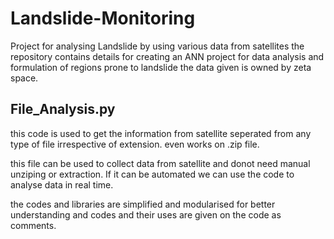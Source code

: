 # Landslide-Monitoring
Project for analysing Landslide by using various data from satellites
the repository contains details for creating an ANN project for data analysis and formulation of regions prone to landslide
the data given is owned by zeta space.

File_Analysis.py
-----------------

this code is used to get the information from satellite seperated from any type of file irrespective of extension. even works on .zip file. 

this file can be used to collect data from satellite and donot need manual unziping or extraction. If it can be automated we can use the code to analyse data in real time.

the codes and libraries are simplified and modularised for better understanding and codes and their uses are given on the code as comments.
